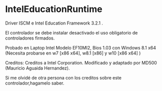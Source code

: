 # IntelEducationRuntime

Driver ISCM e Intel Education Framework 3.2.1 .

El controlador se debe instalar desactivado el uso obligatorio de controladores firmados.

Probado en Laptop Intel Modelo EF10MI2, Bios 1.03 con Windows 8.1 x64 (Necesita probarse en w7 [x86 x64], w8.1 [x86] y w10 [x86 x64] )

Creditos:
Creditos a Intel Corporation.
Modificado y adaptado por MD500 (Mauricio Aguaida Hernandez).

Si me olvidé de otra persona con los creditos sobre este controlador,hagamelo saber.